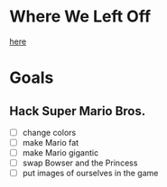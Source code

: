 # Where We Left Off

[here](https://nerdy-nights.nes.science/#main_tutorial-3)

# Goals

## Hack Super Mario Bros.
- [ ] change colors
- [ ] make Mario fat
- [ ] make Mario gigantic
- [ ] swap Bowser and the Princess
- [ ] put images of ourselves in the game
